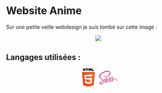 # Website Anime

<p> Sur une petite veille webdesign je suis tombé sur cette image : </p>

<div align=center>
    <img src="https://cdn.dribbble.com/users/7175995/screenshots/16387881/media/539e2d3a3b713f2c4309cecec3e895b7.mp4">
</div>

## Langages utilisées :
<div align=center>
    <img src="https://raw.githubusercontent.com/github/explore/80688e429a7d4ef2fca1e82350fe8e3517d3494d/topics/html/html.png" alt="Html" height="50px">
    <img src="https://raw.githubusercontent.com/github/explore/80688e429a7d4ef2fca1e82350fe8e3517d3494d/topics/sass/sass.png" alt="Sass" height="50px">
</div>